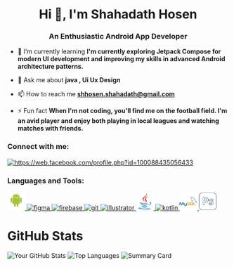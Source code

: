 <h1 align="center">Hi 👋, I'm Shahadath Hosen</h1>
<h3 align="center">An Enthusiastic Android App Developer</h3>

- 🌱 I’m currently learning **I'm currently exploring Jetpack Compose for modern UI development and improving my skills in advanced Android architecture patterns.**

- 💬 Ask me about **java , Ui Ux Design**

- 📫 How to reach me **shhosen.shahadath@gmail.com**

- ⚡ Fun fact **When I'm not coding, you'll find me on the football field. I'm an avid player and enjoy both playing in local leagues and watching matches with friends.**

<h3 align="left">Connect with me:</h3>
<p align="left">
<a href="https://fb.com/https://web.facebook.com/profile.php?id=100088435056433" target="blank"><img align="center" src="https://raw.githubusercontent.com/rahuldkjain/github-profile-readme-generator/master/src/images/icons/Social/facebook.svg" alt="https://web.facebook.com/profile.php?id=100088435056433" height="30" width="40" /></a>
</p>

<h3 align="left">Languages and Tools:</h3>
<p align="left"> <a href="https://developer.android.com" target="_blank" rel="noreferrer"> <img src="https://raw.githubusercontent.com/devicons/devicon/master/icons/android/android-original-wordmark.svg" alt="android" width="40" height="40"/> </a> <a  <a href="https://www.figma.com/" target="_blank" rel="noreferrer"> <img src="https://www.vectorlogo.zone/logos/figma/figma-icon.svg" alt="figma" width="40" height="40"/> </a> <a href="https://firebase.google.com/" target="_blank" rel="noreferrer"> <img src="https://www.vectorlogo.zone/logos/firebase/firebase-icon.svg" alt="firebase" width="40" width="40" height="40"/> </a> <a href="https://git-scm.com/" target="_blank" rel="noreferrer"> <img src="https://www.vectorlogo.zone/logos/git-scm/git-scm-icon.svg" alt="git" width="40" height="40"/> </a> <a href="https://www.adobe.com/in/products/illustrator.html" target="_blank" rel="noreferrer"> <img src="https://www.vectorlogo.zone/logos/adobe_illustrator/adobe_illustrator-icon.svg" alt="illustrator" width="40" height="40"/> </a> <a href="https://www.java.com" target="_blank" rel="noreferrer"> <img src="https://raw.githubusercontent.com/devicons/devicon/master/icons/java/java-original.svg" alt="java" width="40" height="40"/> </a> <a href="https://kotlinlang.org" target="_blank" rel="noreferrer"> <img src="https://www.vectorlogo.zone/logos/kotlinlang/kotlinlang-icon.svg" alt="kotlin" width="40" height="40"/> </a> <a href="https://www.mysql.com/" target="_blank" rel="noreferrer"> <img src="https://raw.githubusercontent.com/devicons/devicon/master/icons/mysql/mysql-original-wordmark.svg" alt="mysql" width="40" height="40"/> </a> <a href="https://www.photoshop.com/en" target="_blank" rel="noreferrer"> <img src="https://raw.githubusercontent.com/devicons/devicon/master/icons/photoshop/photoshop-line.svg" alt="photoshop" width="40" height="40"/> </a> </p>


# GitHub Stats

![Your GitHub Stats](https://github-readme-stats.vercel.app/api?username=Shahadathhosen&show_icons=true&theme=radical)
![Top Languages](https://github-readme-stats.vercel.app/api/top-langs/?username=Shahadathhosen&layout=compact&theme=radical)
![Summary Card](https://github-profile-summary-cards.vercel.app/api/cards/profile-details?username=Shahadathhosen&theme=vue)
